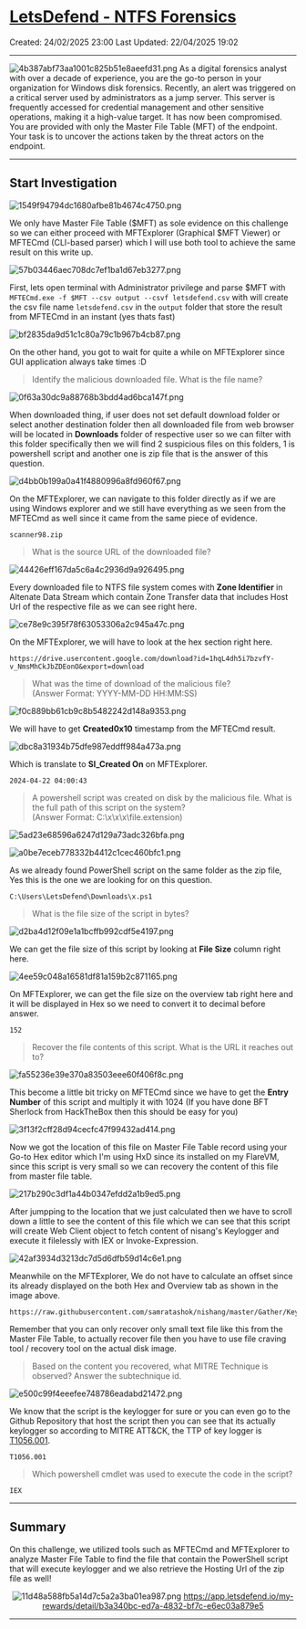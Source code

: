 # [LetsDefend - NTFS Forensics](https://app.letsdefend.io/challenge/ntfs-forensics)
Created: 24/02/2025 23:00
Last Updated: 22/04/2025 19:02
* * *
![4b387abf73aa1001c825b51e8aeefd31.png](/_resources/4b387abf73aa1001c825b51e8aeefd31.png)
As a digital forensics analyst with over a decade of experience, you are the go-to person in your organization for Windows disk forensics. Recently, an alert was triggered on a critical server used by administrators as a jump server. This server is frequently accessed for credential management and other sensitive operations, making it a high-value target. It has now been compromised. You are provided with only the Master File Table (MFT) of the endpoint. Your task is to uncover the actions taken by the threat actors on the endpoint.
* * *
## Start Investigation
![1549f94794dc1680afbe81b4674c4750.png](/_resources/1549f94794dc1680afbe81b4674c4750.png)

We only have Master File Table ($MFT) as sole evidence on this challenge so we can either proceed with MFTExplorer (Graphical $MFT Viewer) or MFTECmd (CLI-based parser) which I will use both tool to achieve the same result on this write up.

![57b03446aec708dc7ef1ba1d67eb3277.png](/_resources/57b03446aec708dc7ef1ba1d67eb3277.png)

First, lets open terminal with Administrator privilege and parse $MFT with `MFTECmd.exe -f $MFT --csv output --csvf letsdefend.csv` with will create the csv file name `letsdefend.csv` in the `output` folder that store the result from MFTECmd in an instant (yes thats fast)

![bf2835da9d51c1c80a79c1b967b4cb87.png](/_resources/bf2835da9d51c1c80a79c1b967b4cb87.png)

On the other hand, you got to wait for quite a while on MFTExplorer since GUI application always take times :D

>Identify the malicious downloaded file. What is the file name?

![0f63a30dc9a88768b3bdd4ad6bca147f.png](/_resources/0f63a30dc9a88768b3bdd4ad6bca147f.png)

When downloaded thing, if user does not set default download folder or select another destination folder then all downloaded file from web browser will be located in **Downloads** folder of respective user so we can filter with this folder specifically then we will find 2 suspicious files on this folders, 1 is powershell script and another one is zip file that is the answer of this question.

![d4bb0b199a0a41f4880996a8fd960f67.png](/_resources/d4bb0b199a0a41f4880996a8fd960f67.png)

On the MFTExplorer, we can navigate to this folder directly as if we are using Windows explorer and we still have everything as we seen from the MFTECmd as well since it came from the same piece of evidence.

```
scanner98.zip
```

>What is the source URL of the downloaded file?

![44426eff167da5c6a4c2936d9a926495.png](/_resources/44426eff167da5c6a4c2936d9a926495.png)

Every downloaded file to NTFS file system comes with **Zone Identifier** in Altenate Data Stream which contain Zone Transfer data that includes Host Url of the respective file as we can see right here.

![ce78e9c395f78f63053306a2c945a47c.png](/_resources/ce78e9c395f78f63053306a2c945a47c.png)

On the MFTExplorer, we will have to look at the hex section right here.

```
https://drive.usercontent.google.com/download?id=1hqL4dh5i7bzvfY-v_NmsMhCkJbZDEonO&export=download
```

>What was the time of download of the malicious file? <br>
(Answer Format: YYYY-MM-DD HH:MM:SS)

![f0c889bb61cb9c8b5482242d148a9353.png](/_resources/f0c889bb61cb9c8b5482242d148a9353.png)

We will have to get **Created0x10** timestamp from the MFTECmd result.

![dbc8a31934b75dfe987eddff984a473a.png](/_resources/dbc8a31934b75dfe987eddff984a473a.png)

Which is translate to **SI_Created On** on MFTExplorer.

```
2024-04-22 04:00:43
```

>A powershell script was created on disk by the malicious file. What is the full path of this script on the system? <br>
(Answer Format: C:\x\x\x\file.extension)

![5ad23e68596a6247d129a73adc326bfa.png](/_resources/5ad23e68596a6247d129a73adc326bfa.png)

![a0be7eceb778332b4412c1cec460bfc1.png](/_resources/a0be7eceb778332b4412c1cec460bfc1.png)

As we already found PowerShell script on the same folder as the zip file, Yes this is the one we are looking for on this question.

```
C:\Users\LetsDefend\Downloads\x.ps1
```

>What is the file size of the script in bytes?

![d2ba4d12f09e1a1bcffb992cdf5e4197.png](/_resources/d2ba4d12f09e1a1bcffb992cdf5e4197.png)

We can get the file size of this script by looking at **File Size** column right here.

![4ee59c048a16581df81a159b2c871165.png](/_resources/4ee59c048a16581df81a159b2c871165.png)

On MFTExplorer, we can get the file size on the overview tab right here and it will be displayed in Hex so we need to convert it to decimal before answer.

```
152
```

>Recover the file contents of this script. What is the URL it reaches out to?

![fa55236e39e370a83503eee60f406f8c.png](/_resources/fa55236e39e370a83503eee60f406f8c.png)

This become a little bit tricky on MFTECmd since we have to get the **Entry Number** of this script and multiply it with 1024 (If you have done BFT Sherlock from HackTheBox then this should be easy for you)

![3f13f2cff28d94cecfc47f99432ad414.png](/_resources/3f13f2cff28d94cecfc47f99432ad414.png)

Now we got the location of this file on Master File Table record using your Go-to Hex editor which I'm using HxD since its installed on my FlareVM, since this script is very small so we can recovery the content of this file from master file table.

![217b290c3df1a44b0347efdd2a1b9ed5.png](/_resources/217b290c3df1a44b0347efdd2a1b9ed5.png)

After jumpping to the location that we just calculated then we have to scroll down a little to see the content of this file which we can see that this script will create Web Client object to fetch content of nisang's Keylogger and execute it filelessly with IEX or Invoke-Expression.

![42af3934d3213dc7d5d6dfb59d14c6e1.png](/_resources/42af3934d3213dc7d5d6dfb59d14c6e1.png)

Meanwhile on the MFTExplorer, We do not have to calculate an offset since its already displayed on the both Hex and Overview tab as shown in the image above.

```
https://raw.githubusercontent.com/samratashok/nishang/master/Gather/Keylogger.ps1
```

Remember that you can only recover only small text file like this from the Master File Table, to actually recover file then you have to use file craving tool / recovery tool on the actual disk image.

>Based on the content you recovered, what MITRE Technique is observed? Answer the subtechnique id.

![e500c99f4eeefee748786eadabd21472.png](/_resources/e500c99f4eeefee748786eadabd21472.png)

We know that the script is the keylogger for sure or you can even go to the Github Repository that host the script then you can see that its actually keylogger so according to MITRE ATT&CK, the TTP of key logger is [T1056.001](https://attack.mitre.org/techniques/T1056/001/).

```
T1056.001
```

>Which powershell cmdlet was used to execute the code in the script?
```
IEX
```

* * *
## Summary
On this challenge, we utilized tools such as MFTECmd and MFTExplorer to analyze Master File Table to find the file that contain the PowerShell script that will execute keylogger and we also retrieve the Hosting Url of the zip file as well!

<div align=center>

![11d48a588fb5a14d7c5a2a3ba01ea987.png](/_resources/11d48a588fb5a14d7c5a2a3ba01ea987.png)
https://app.letsdefend.io/my-rewards/detail/b3a340bc-ed7a-4832-bf7c-e6ec03a879e5
</div>

* * *
